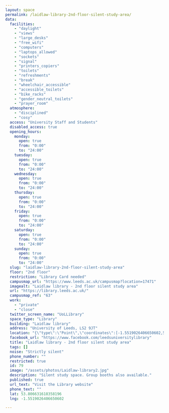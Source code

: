```yaml
---
layout: space
permalink: /laidlaw-library-2nd-floor-silent-study-area/
data:
  facilities:
    - "daylight"
    - "views"
    - "large_desks"
    - "free_wifi"
    - "computers"
    - "laptops_allowed"
    - "sockets"
    - "signal"
    - "printers_copiers"
    - "toilets"
    - "refreshments"
    - "break"
    - "wheelchair_accessible"
    - "accessible_toilets"
    - "bike_racks"
    - "gender_neutral_toilets"
    - "prayer_room"
  atmosphere:
    - "disciplined"
    - "cosy"
  access: "University Staff and Students"
  disabled_access: true
  opening_hours:
    monday:
      open: true
      from: "0:00"
      to: "24:00"
    tuesday:
      open: true
      from: "0:00"
      to: "24:00"
    wednesday:
      open: true
      from: "0:00"
      to: "24:00"
    thursday:
      open: true
      from: "0:00"
      to: "24:00"
    friday:
      open: true
      from: "0:00"
      to: "24:00"
    saturday:
      open: true
      from: "0:00"
      to: "24:00"
    sunday:
      open: true
      from: "0:00"
      to: "24:00"
  slug: "laidlaw-library-2nd-floor-silent-study-area"
  floor: "2nd floor"
  restriction: "Library Card needed"
  campusmap_url: "https://www.leeds.ac.uk/campusmap?location=17471"
  imagealt: "Laidlaw library - 2nd floor silent study area"
  url: "https://library.leeds.ac.uk/"
  campusmap_ref: "63"
  work:
    - "private"
    - "close"
  twitter_screen_name: "UoLLibrary"
  space_type: "Library"
  building: "Laidlaw library"
  address: "University of Leeds, LS2 9JT"
  location: "{\"type\":\"Point\",\"coordinates\":[-1.5519026406650602,53.806631618358196]}"
  facebook_url: "https://www.facebook.com/leedsuniversitylibrary"
  title: "Laidlaw library - 2nd floor silent study area"
  tags: []
  noise: "Strictly silent"
  phone_number: ""
  restricted: true
  id: 79
  image: "/assets/photos/Laidlaw-library2.jpg"
  description: "Silent study space. Group booths also available."
  published: true
  url_text: "Visit the Library website"
  phone_text: ""
  lat: 53.806631618358196
  lng: -1.5519026406650602

---
```

